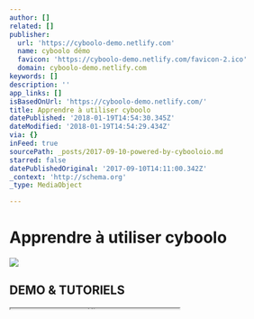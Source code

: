 ```yaml
---
author: []
related: []
publisher:
  url: 'https://cyboolo-demo.netlify.com'
  name: cyboolo démo
  favicon: 'https://cyboolo-demo.netlify.com/favicon-2.ico'
  domain: cyboolo-demo.netlify.com
keywords: []
description: ''
app_links: []
isBasedOnUrl: 'https://cyboolo-demo.netlify.com/'
title: Apprendre à utiliser cyboolo
datePublished: '2018-01-19T14:54:30.345Z'
dateModified: '2018-01-19T14:54:29.434Z'
via: {}
inFeed: true
sourcePath: _posts/2017-09-10-powered-by-cybooloio.md
starred: false
datePublishedOriginal: '2017-09-10T14:11:00.342Z'
_context: 'http://schema.org'
_type: MediaObject

---
```

# Apprendre à utiliser cyboolo

<article style=""><img src="https://s3-us-west-2.amazonaws.com/the-grid-img/p/4358c06e6a3fbae41cf5e25c286cebf77f1705af.png" /><h1>DEMO &amp; TUTORIELS</h1></article>

<iframe src="https://the-grid.github.io/ed-userhtml/?g=eJxtkMFOwzAMhu99itzSSiNBHBBjG9KGuHKBF3Add01JkyhxJybEu5NCgcsusfL70-_f3mZMNvJD1U0e2QYvwJiXb63OCVcIzrWAb434qIQ4QRJZ7IQJOI3kWWEiYHpyNP9qIX_cpGg2hc4qE--Zk20nplryOZJcCcn0znqAEyz0RRh7SEWZ-Ym7q7uLVBmYsCDlXdrBuwBm9xt7Fv_CHomXpPlwfoXjM4xlUE9gZKMs01hfNwpiJG8ee-tMXXYttp_V_0lkzxzzvdZDVtYzJQwjGq9K0V0qfqrt1rc3La7VkOfIW70c-AtReHkH" height="1" style=""></iframe>